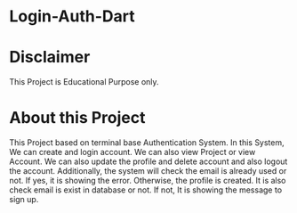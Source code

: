 # Login-Auth-Dart
# Disclaimer
This Project is Educational Purpose only.
# About this Project
This Project based on terminal base Authentication System. In this System, We can create and login account. We can also view Project or view Account. We can also update the profile and delete account and also logout the account. Additionally, the system will check the email is already used or not. If yes, it is showing the error. Otherwise, the profile is created. It is also check email is exist in database or not. If not, It is showing the message to sign up. 
